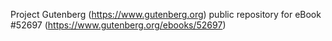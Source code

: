 Project Gutenberg (https://www.gutenberg.org) public repository for
eBook #52697 (https://www.gutenberg.org/ebooks/52697)

